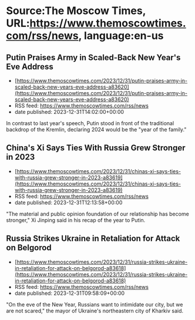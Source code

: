 # Source:The Moscow Times, URL:https://www.themoscowtimes.com/rss/news, language:en-us

## Putin Praises Army in Scaled-Back New Year's Eve Address
 - [https://www.themoscowtimes.com/2023/12/31/putin-praises-army-in-scaled-back-new-years-eve-address-a83620](https://www.themoscowtimes.com/2023/12/31/putin-praises-army-in-scaled-back-new-years-eve-address-a83620)
 - RSS feed: https://www.themoscowtimes.com/rss/news
 - date published: 2023-12-31T14:02:00+00:00

In contrast to last year's speech, Putin stood in front of the traditional backdrop of the Kremlin, declaring 2024 would be the "year of the family."

## China's Xi Says Ties With Russia Grew Stronger in 2023
 - [https://www.themoscowtimes.com/2023/12/31/chinas-xi-says-ties-with-russia-grew-stronger-in-2023-a83619](https://www.themoscowtimes.com/2023/12/31/chinas-xi-says-ties-with-russia-grew-stronger-in-2023-a83619)
 - RSS feed: https://www.themoscowtimes.com/rss/news
 - date published: 2023-12-31T12:13:58+00:00

"The material and public opinion foundation of our relationship has become stronger," Xi Jinping said in his recap of the year to Putin.

## Russia Strikes Ukraine in Retaliation for Attack on Belgorod
 - [https://www.themoscowtimes.com/2023/12/31/russia-strikes-ukraine-in-retaliation-for-attack-on-belgorod-a83618](https://www.themoscowtimes.com/2023/12/31/russia-strikes-ukraine-in-retaliation-for-attack-on-belgorod-a83618)
 - RSS feed: https://www.themoscowtimes.com/rss/news
 - date published: 2023-12-31T09:58:09+00:00

"On the eve of the New Year, Russians want to intimidate our city, but we are not scared," the mayor of Ukraine's northeastern city of Kharkiv said.

